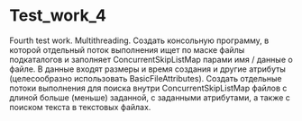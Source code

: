 # Test_work_4
Fourth test work. Multithreading.
Создать консольную программу, в которой отдельный поток выполнения ищет по маске файлы подкаталогов и заполняет ConcurrentSkipListMap парами имя / данные о файле. В данные входят размеры и время создания и другие атрибуты (целесообразно использовать BasicFileAttributes).
Создать отдельные потоки выполнения для поиска внутри ConcurrentSkipListMap файлов с длиной больше (меньше) заданной, с заданными атрибутами, а также с поиском текста в текстовых файлах.
